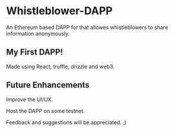 # Whistleblower-DAPP

An Ethereum based DAPP for that allowes whistleblowers to share information anonymously.

## My First DAPP!

Made using React, truffle, drizzle and web3.

## Future Enhancements

Improve the UI/UX.

Host the DAPP on some testnet.

Feedback and suggestions will be appreciated. ;)
